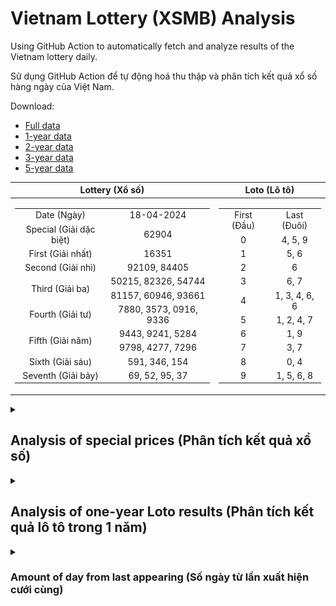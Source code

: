 # Vietnam Lottery (XSMB) Analysis

Using GitHub Action to automatically fetch and analyze results of the Vietnam lottery daily.

Sử dụng GitHub Action để tự động hoá thu thập và phân tích kết quả xổ số hàng ngày của Việt Nam.

Download:

* [Full data](https://raw.githubusercontent.com/khiemdoan/vietnam-lottery-xsmb-analysis/main/results/xsmb.csv)
* [1-year data](https://raw.githubusercontent.com/khiemdoan/vietnam-lottery-xsmb-analysis/main/results/xsmb_1_year.csv)
* [2-year data](https://raw.githubusercontent.com/khiemdoan/vietnam-lottery-xsmb-analysis/main/results/xsmb_2_year.csv)
* [3-year data](https://raw.githubusercontent.com/khiemdoan/vietnam-lottery-xsmb-analysis/main/results/xsmb_3_year.csv)
* [5-year data](https://raw.githubusercontent.com/khiemdoan/vietnam-lottery-xsmb-analysis/main/results/xsmb_5_year.csv)

| Lottery (Xổ số) | Loto (Lô tô) |
| :------------: | :----------: |
| <table><tr><td>Date (Ngày)</td><td>18-04-2024</td></tr><tr><td>Special (Giải dặc biệt)</td><td>62904</td></tr><tr><td>First (Giải nhất)</td><td>16351</td></tr><tr><td>Second (Giải nhì)</td><td>92109, 84405</td></tr><tr><td rowspan="2">Third (Giải ba)</td><td>50215, 82326, 54744</td></tr><tr><td>81157, 60946, 93661</td></tr><tr><td>Fourth (Giải tư)</td><td>7880, 3573, 0916, 9336</td></tr><tr><td rowspan="2">Fifth (Giải năm)</td><td>9443, 9241, 5284</td></tr><tr><td>9798, 4277, 7296</td></tr><tr><td>Sixth (Giải sáu)</td><td>591, 346, 154</td></tr><tr><td>Seventh (Giải bảy)</td><td>69, 52, 95, 37</td></tr></table> | <table><tr><td>First (Đầu)</td><td>Last (Đuôi)</td></tr><tr><td>0</td><td>4, 5, 9</td></tr><tr><td>1</td><td>5, 6</td></tr><tr><td>2</td><td>6</td></tr><tr><td>3</td><td>6, 7</td></tr><tr><td>4</td><td>1, 3, 4, 6, 6</td></tr><tr><td>5</td><td>1, 2, 4, 7</td></tr><tr><td>6</td><td>1, 9</td></tr><tr><td>7</td><td>3, 7</td></tr><tr><td>8</td><td>0, 4</td></tr><tr><td>9</td><td>1, 5, 6, 8</td></tr></table> |

<details>
  <summary><h2>Analysis of special prices (Phân tích kết quả xổ số)</h2></summary>
  <h3>Amount of day from last appearing (Số ngày từ lần xuất hiện cuối cùng)</h3>

  ![Delta](images/special_delta.jpg)

  <h3>Top 10 amount of day from last appearing (Top 10 số lâu chưa xuất hiện)</h3>

  ![Delta top 10](images/special_delta_top_10.jpg)
</details>

<details>
  <summary><h2>Analysis of one-year Loto results (Phân tích kết quả lô tô trong 1 năm)</h2></summary>

  Max: 128. Min: 72.

  Mean: 97.74. Standard deviation: 9.85.

  <h3>Detail (Chi tiết)</h3>

  ![Detail](images/heatmap.jpg)

  <h3>Top 10</h3>

  ![Top 10](images/top-10.jpg)

  <h3>Distribution (Phân bổ)</h3>

  ![Distribution](images/distribution.jpg)
</details>

<details>
  <summary><h3>Amount of day from last appearing (Số ngày từ lần xuất hiện cưới cùng)</h2></summary>

  ![Delta](images/delta.jpg)

  <h3>Top 10 amount of day from last appearing (Top 10 số lâu chưa xuất hiện)</h3>

  ![Delta top 10](images/delta_top_10.jpg)
</details>